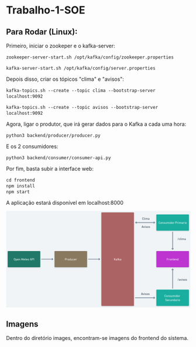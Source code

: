 # Trabalho-1-SOE

## Para Rodar (Linux):

Primeiro, iniciar o zookeper e o kafka-server:

```
zookeeper-server-start.sh /opt/kafka/config/zookeeper.properties
```

```
kafka-server-start.sh /opt/kafka/config/server.properties
```

Depois disso, criar os tópicos "clima" e "avisos":

```
kafka-topics.sh --create --topic clima --bootstrap-server localhost:9092
```

```
kafka-topics.sh --create --topic avisos --bootstrap-server localhost:9092
```

Agora, ligar o produtor, que irá gerar dados para o Kafka a cada uma hora:

```
python3 backend/producer/producer.py
```

E os 2 consumidores:

```
python3 backend/consumer/consumer-api.py
```

Por fim, basta subir a interface web:

```
cd frontend
npm install
npm start
```

A aplicação estará disponível em localhost:8000

![alt text](arquitetura.png)

## Imagens

Dentro do diretório images, encontram-se imagens do frontend do sistema.
